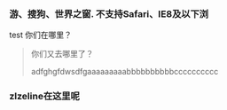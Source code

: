 ### 游、搜狗、世界之窗. 不支持Safari、IE8及以下浏 

test 你们在哪里？



> 你们又去哪里了？
>
> adfghgfdwsdfgaaaaaaaaabbbbbbbbbbcccccccccc



### zlzeline在这里呢

